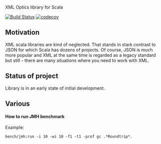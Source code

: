 XML Optics library for Scala

[![Build Status](https://api.travis-ci.org/note/xml-lens.svg)](https://travis-ci.org/note/xml-lens)
[![codecov](https://codecov.io/gh/note/xml-lens/branch/master/graph/badge.svg)](https://codecov.io/gh/note/xml-lens)


## Motivation

XML scala libraries are kind of neglected. That stands in stark contrast to JSON for which Scala has dozens of projects.
Of course, JSON is much more popular and XML at the same time is regarded as a legacy standard but still - there are many situations where you need to work with XML.

## Status of project

Library is in an early state of initial development.

## Various

#### How to run JMH benchmark
 
Example:

```
bench/jmh:run -i 10 -wi 10 -f1 -t1 -prof gc .*Roundtrip*.
```